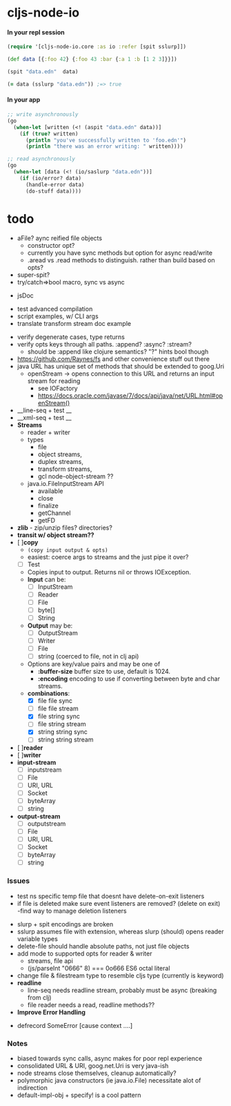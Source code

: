 
# cljs-node-io

#### In your repl session

```clj
(require '[cljs-node-io.core :as io :refer [spit sslurp]])

(def data [{:foo 42} {:foo 43 :bar {:a 1 :b [1 2 3]}}])

(spit "data.edn"  data)

(= data (sslurp "data.edn")) ;=> true

```

#### In your app

```clj
;; write asynchronously
(go
  (when-let [written (<! (aspit "data.edn" data))]
    (if (true? written)
      (println "you've successfully written to 'foo.edn'")
      (println "there was an error writing: " written))))

;; read asynchronously
(go
  (when-let [data (<! (io/saslurp "data.edn"))]
    (if (io/error? data)
      (handle-error data)
      (do-stuff data))))

```

# todo
  + aFile? aync reified file objects
    - constructor opt?
    - currently you have sync methods but option for async read/write
    - .aread vs .read methods to distinguish. rather than build based on opts?
  + super-spit?
  + try/catch=>bool macro, sync vs async
  * jsDoc
  + test advanced compilation
  + script examples, w/ CLI args
  + translate transform stream doc example
  * verify degenerate cases, type returns
  * verify opts keys through all paths. :append? :async? :stream?
    - should be :append like clojure semantics? "?" hints bool though
  * https://github.com/Raynes/fs and other convenience stuff out there
  * java URL has unique set of methods that should be extended to goog.Uri
    * openStream -> opens connection to this URL and returns an input stream for reading
      - see IOFactory
      - https://docs.oracle.com/javase/7/docs/api/java/net/URL.html#openStream()
  * __line-seq  + test __
  * __xml-seq  + test __
  * __Streams__
    - reader + writer
    - types
        - file
        - object streams,
        - duplex streams,
        - transform streams,
        - gcl node-object-stream ??
    - java.io.FileInputStream API
      - available
      - close
      - finalize
      - getChannel
      - getFD
  *  __zlib__
    - zip/unzip files? directories?
  * __transit w/ object stream??__
  * [ ]__copy__
    - ```(copy input output & opts)```  
    - easiest: coerce args to streams and the just pipe it over?
    - [ ] Test
    - Copies input to output.  Returns nil or throws IOException.
    - __Input__ can be:
      - [ ] InputStream
      - [ ] Reader
      - [ ] File
      - [ ] byte[]
      - [ ] String
    - __Output__ may be:
      - [ ] OutputStream
      - [ ] Writer
      - [ ] File
      * [ ] string (coerced to file, not in clj api)
    - Options are key/value pairs and may be one of
      - __:buffer-size__  buffer size to use, default is 1024.
      - __:encoding__     encoding to use if converting between byte and char streams.      
    * __combinations__:
      * [x] file file sync
      * [ ] file file stream
      * [x] file string sync
      * [ ] file string stream      
      * [x] string string sync
      * [ ] string string stream
  * [ ]__reader__
  * [ ]__writer__
  * __input-stream__
    * [ ] inputstream
    * [ ] File
    * [ ] URI, URL
    * [ ] Socket
    * [ ] byteArray
    * [ ] string
  * __output-stream__
    * [ ] outputstream
    * [ ] File
    * [ ] URI, URL
    * [ ] Socket
    * [ ] byteArray
    * [ ] string

### Issues
  - test ns specific temp file that doesnt have delete-on-exit listeners
  - if file is deleted make sure event listeners are removed? (delete on exit)
    -find way to manage deletion listeners
  * slurp + spit encodings are broken
  * sslurp assumes file with extension, whereas slurp (should) opens reader variable types
  * delete-file should handle absolute paths, not just file objects
  * add mode to supported opts for reader & writer
    - streams, file api
    - (js/parseInt "0666" 8)   ===   0o666 ES6 octal literal
  * change file & filestream type to resemble cljs type (currently is keyword)   
* __readline__
  - line-seq needs readline stream, probably must be async (breaking from clj)
  - file reader needs a read, readline methods??
* __Improve Error Handling__
 - defrecord SomeError [cause context ....]



### Notes
  * biased towards sync calls, async makes for poor repl experience
  * consolidated URL & URI, goog.net.Uri is very java-ish
  * node streams close themselves, cleanup automatically?
  * polymorphic java constructors (ie java.io.File)
    necessitate alot of indirection
  * default-impl-obj + specify! is a cool pattern
